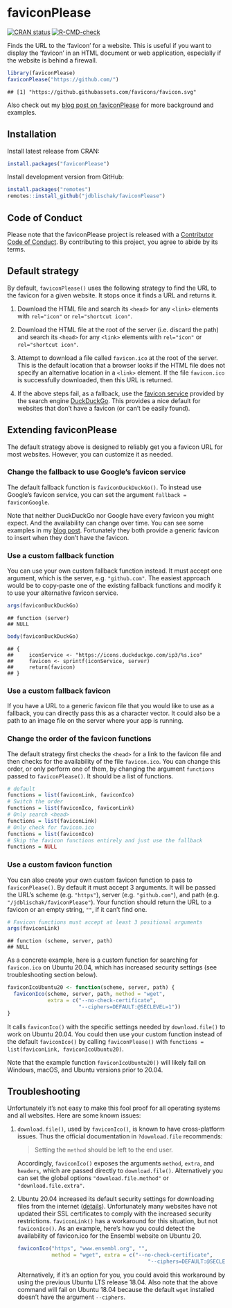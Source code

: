 
<!-- README.md is generated from README.Rmd. Please edit that file -->

# faviconPlease

[![CRAN
status](https://www.r-pkg.org/badges/version/faviconPlease)](https://cran.r-project.org/package=faviconPlease)
[![R-CMD-check](https://github.com/jdblischak/faviconPlease/workflows/R-CMD-check/badge.svg)](https://github.com/jdblischak/faviconPlease/actions)

Finds the URL to the ‘favicon’ for a website. This is useful if you want
to display the ‘favicon’ in an HTML document or web application,
especially if the website is behind a firewall.

``` r
library(faviconPlease)
faviconPlease("https://github.com/")
```

    ## [1] "https://github.githubassets.com/favicons/favicon.svg"

Also check out my [blog post on
faviconPlease](https://blog.jdblischak.com/posts/faviconplease/) for
more background and examples.

## Installation

Install latest release from CRAN:

``` r
install.packages("faviconPlease")
```

Install development version from GitHub:

``` r
install.packages("remotes")
remotes::install_github("jdblischak/faviconPlease")
```

## Code of Conduct

Please note that the faviconPlease project is released with a
[Contributor Code of
Conduct](https://contributor-covenant.org/version/2/0/CODE_OF_CONDUCT.html).
By contributing to this project, you agree to abide by its terms.

## Default strategy

By default, `faviconPlease()` uses the following strategy to find the
URL to the favicon for a given website. It stops once it finds a URL and
returns it.

1.  Download the HTML file and search its `<head>` for any `<link>`
    elements with `rel="icon"` or `rel="shortcut icon"`.

2.  Download the HTML file at the root of the server (i.e. discard the
    path) and search its `<head>` for any `<link>` elements with
    `rel="icon"` or `rel="shortcut icon"`.

3.  Attempt to download a file called `favicon.ico` at the root of the
    server. This is the default location that a browser looks if the
    HTML file does not specify an alternative location in a `<link>`
    element. If the file `favicon.ico` is successfully downloaded, then
    this URL is returned.

4.  If the above steps fail, as a fallback, use the [favicon
    service](https://help.duckduckgo.com/privacy/favicons/) provided by
    the search engine [DuckDuckGo](https://duckduckgo.com/). This
    provides a nice default for websites that don’t have a favicon (or
    can’t be easily found).

## Extending faviconPlease

The default strategy above is designed to reliably get you a favicon URL
for most websites. However, you can customize it as needed.

### Change the fallback to use Google’s favicon service

The default fallback function is `faviconDuckDuckGo()`. To instead use
Google’s favicon service, you can set the argument
`fallback = faviconGoogle`.

Note that neither DuckDuckGo nor Google have every favicon you might
expect. And the availability can change over time. You can see some
examples in my [blog
post](https://blog.jdblischak.com/posts/faviconplease/). Fortunately
they both provide a generic favicon to insert when they don’t have the
favicon.

### Use a custom fallback function

You can use your own custom fallback function instead. It must accept
one argument, which is the server, e.g. `"github.com"`. The easiest
approach would be to copy-paste one of the existing fallback functions
and modify it to use your alternative favicon service.

``` r
args(faviconDuckDuckGo)
```

    ## function (server) 
    ## NULL

``` r
body(faviconDuckDuckGo)
```

    ## {
    ##     iconService <- "https://icons.duckduckgo.com/ip3/%s.ico"
    ##     favicon <- sprintf(iconService, server)
    ##     return(favicon)
    ## }

### Use a custom fallback favicon

If you have a URL to a generic favicon file that you would like to use
as a fallback, you can directly pass this as a character vector. It
could also be a path to an image file on the server where your app is
running.

### Change the order of the favicon functions

The default strategy first checks the `<head>` for a link to the favicon
file and then checks for the availability of the file `favicon.ico`. You
can change this order, or only perform one of them, by changing the
argument `functions` passed to `faviconPlease()`. It should be a list of
functions.

``` r
# default
functions = list(faviconLink, faviconIco)
# Switch the order
functions = list(faviconIco, faviconLink)
# Only search <head>
functions = list(faviconLink)
# Only check for favicon.ico
functions = list(faviconIco)
# Skip the favicon functions entirely and just use the fallback
functions = NULL
```

### Use a custom favicon function

You can also create your own custom favicon function to pass to
`faviconPlease()`. By default it must accept 3 arguments. It will be
passed the URL’s scheme (e.g. `"https"`), server (e.g. `"github.com"`),
and path (e.g. `"/jdblischak/faviconPlease"`). Your function should
return the URL to a favicon or an empty string, `""`, if it can’t find
one.

``` r
# Favicon functions must accept at least 3 positional arguments
args(faviconLink)
```

    ## function (scheme, server, path) 
    ## NULL

As a concrete example, here is a custom function for searching for
`favicon.ico` on Ubuntu 20.04, which has increased security settings
(see troubleshooting section below).

``` r
faviconIcoUbuntu20 <- function(scheme, server, path) {
  faviconIco(scheme, server, path, method = "wget",
             extra = c("--no-check-certificate",
                       "--ciphers=DEFAULT:@SECLEVEL=1"))
}
```

It calls `faviconIco()` with the specific settings needed by
`download.file()` to work on Ubuntu 20.04. You could then use your
custom function instead of the default `faviconIco()` by calling
`faviconPlease()` with
`functions = list(faviconLink, faviconIcoUbuntu20)`.

Note that the example function `faviconIcoUbuntu20()` will likely fail
on Windows, macOS, and Ubuntu versions prior to 20.04.

## Troubleshooting

Unfortunately it’s not easy to make this fool proof for all operating
systems and all websites. Here are some known issues:

1.  `download.file()`, used by `faviconIco()`, is known to have
    cross-platform issues. Thus the official documentation in
    `?download.file` recommends:

    > Setting the `method` should be left to the end user.

    Accordingly, `faviconIco()` exposes the arguments `method`, `extra`,
    and `headers`, which are passed directly to `download.file()`.
    Alternatively you can set the global options
    `"download.file.method"` or `"download.file.extra"`.

2.  Ubuntu 20.04 increased its default security settings for downloading
    files from the internet
    ([details](https://bugs.launchpad.net/ubuntu/+source/openssl/+bug/1864689)).
    Unfortunately many websites have not updated their SSL certificates
    to comply with the increased security restrictions. `faviconLink()`
    has a workaround for this situation, but not `faviconIco()`. As an
    example, here’s how you could detect the availability of favicon.ico
    for the Ensembl website on Ubuntu 20.

    ``` r
    faviconIco("https", "www.ensembl.org", "",
               method = "wget", extra = c("--no-check-certificate",
                                              "--ciphers=DEFAULT:@SECLEVEL=1"))
    ```

    Alternatively, if it’s an option for you, you could avoid this
    workaround by using the previous Ubuntu LTS release 18.04. Also note
    that the above command will fail on Ubuntu 18.04 because the default
    `wget` installed doesn’t have the argument `--ciphers`.

